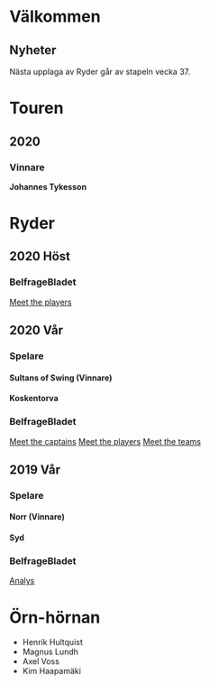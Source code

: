 # Välkommen

## Nyheter

Nästa upplaga av Ryder går av stapeln vecka 37.

# Touren

## 2020

### Vinnare

**Johannes Tykesson**

# Ryder

## 2020 Höst

### BelfrageBladet
[Meet the players](https://vossaxel.github.io/inkomp/res/mtp2020H.pdf)

## 2020 Vår

### Spelare

#### Sultans of Swing (Vinnare)

#### Koskentorva

### BelfrageBladet
[Meet the captains](https://vossaxel.github.io/inkomp/res/mtc2020V.pdf)
[Meet the players](https://vossaxel.github.io/inkomp/res/mtp2020V.pdf)
[Meet the teams](https://vossaxel.github.io/inkomp/res/mtt2020V.pdf)

## 2019 Vår

### Spelare

#### Norr (Vinnare)

#### Syd

### BelfrageBladet

[Analys](https://vossaxel.github.io/inkomp/res/analys2019.pdf)

# Örn-hörnan

- Henrik Hultquist
- Magnus Lundh
- Axel Voss
- Kim Haapamäki
